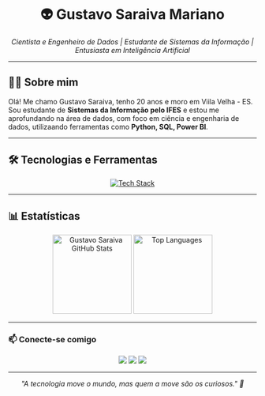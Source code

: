 <h1 align="center">👽 Gustavo Saraiva Mariano</h1>

<p align="center">
  <i>Cientista e Engenheiro de Dados | Estudante de Sistemas da Informação | Entusiasta em Inteligência Artificial</i>
</p>

---

## 👨‍💻 Sobre mim

Olá! Me chamo Gustavo Saraiva, tenho 20 anos e moro em Viila Velha - ES. Sou estudante de **Sistemas da Informação pelo IFES** e estou me aprofundando na área de dados, com foco em ciência e engenharia de dados, utilizaando ferramentas como **Python, SQL, Power BI**.

---

## 🛠️ Tecnologias e Ferramentas

<p align="center">
  <a href="https://skillicons.dev">
    <img src="https://skillicons.dev/icons?i=html,css,javascript,python,java,cs,postgresql,mysql,git,github,linux,windows" alt="Tech Stack"/>
  </a>
</p>

---

## 📊 Estatísticas

<p align="center">
  <img height="160em" src="https://github-readme-stats.vercel.app/api?username=saraivagustavo&show_icons=true&theme=radical" alt="Gustavo Saraiva GitHub Stats"/>
  <img height="160em" src="https://github-readme-stats.vercel.app/api/top-langs/?username=saraivagustavo&layout=compact&langs_count=7&theme=tokyonight" alt="Top Languages"/>
</p>

---

### 📫 Conecte-se comigo

<p align="center">
  <a href="https://www.instagram.com/saraivag10/"><img src="https://img.shields.io/badge/Instagram-E4405F?style=for-the-badge&logo=instagram&logoColor=white" /></a>
  <a href="https://github.com/saraivagustavo"><img src="https://img.shields.io/badge/GitHub-000000?style=for-the-badge&logo=github&logoColor=white" /></a>
  <a href="https://www.linkedin.com/in/gustavo-saraiva-mariano/"><img src="https://img.shields.io/badge/LinkedIn-0077B5?style=for-the-badge&logo=linkedin&logoColor=white" /></a>
</p>

---

<p align="center">
  <i>"A tecnologia move o mundo, mas quem a move são os curiosos." 🚀</i>
</p>
